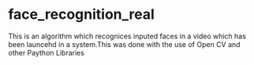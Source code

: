 # face_recognition_real
This is an algorithm which recognices inputed faces in a video which has been launcehd in a system.This was done with the use of Open CV and other Paython Libraries
